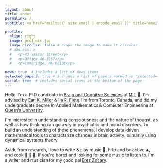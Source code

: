 ```yaml
---
layout: about
title: about
permalink: /
subtitle: <a href="mailto:{{ site.email | encode_email }}" title="email">eisenaj@mit.edu</a>

profile:
  align: right
  image: prof_pic.jpg
  image_circular: false # crops the image to make it circular
  # address: > 
  #   <p>43 Vassar Street</p>
  #   <p>Office 46-6257</p>
  #   <p>Cambridge, MA 02139</p>

news: true  # includes a list of news items
selected_papers: true # includes a list of papers marked as "selected={true}"
social: true  # includes social icons at the bottom of the page
---
```


Hello! I'm a PhD candidate in [Brain and Cognitive Sciences](https://bcs.mit.edu/) at [MIT](https://www.mit.edu/) :brain:. I'm advised by [Earl K. Miller](https://ekmillerlab.mit.edu/earl-miller/) & [Ila R. Fiete](https://fietelab.mit.edu/). I’m from Toronto, Canada, and did my undergraduate degree in [Applied Mathematics & Computer Engineering](https://www.queensu.ca/mathstat/undergraduate/prospective-undergraduate/mthe) at [Queen’s University](https://www.queensu.ca/).

 <!-- I also work closely with [Leo Kozachkov](https://kozleo.github.io/) and [Mitchell Ostrow](https://mitchellostrow.github.io/cv/). -->

I'm interested in understanding consciousness and the nature of thought, as well as how thinking can go awry in psychiatric and mood disorders. To build an understanding of these phenomena, I develop data-driven mathematical tools to characterize changes in brain activity, primarily using dynamical systems theory.

Aside from research, I love to write & play music :musical_keyboard:, hike and be active :mountain:, and cook :carrot: :fried_egg: :leafy_green:. If you're bored and looking for some music to listen to, I'm a writer and musician for my good pal [Erez Zobary](https://open.spotify.com/artist/7CIDRraBIHz8BenhnkJGnz?si=wid3gX6HTyaSejXmHSjX8Q).

<!-- Check out my COSYNE 2023 Poster - "Propofol anesthesia destabilizes neural dynamics across cortex" - [here](https://github.com/adamjeisen/MIT/blob/main/Posters/Adam%20Eisen%20COSYNE%202023%20Poster%20-%20Propofol%20anesthesia%20destabilizes%20neural%20dynamics%20across%20cortex.pdf)! -->
